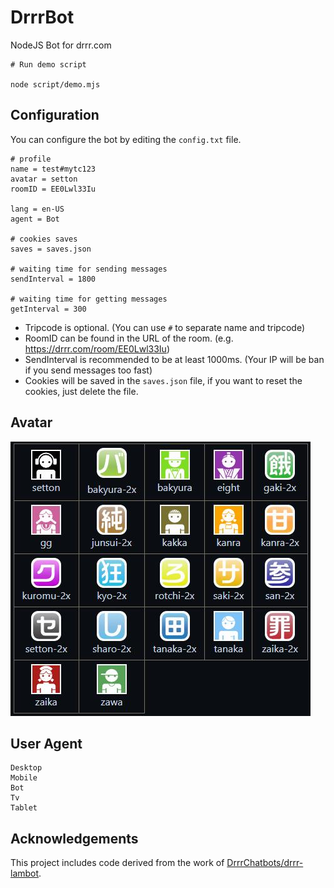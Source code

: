 # DrrrBot

NodeJS Bot for drrr.com



```
# Run demo script

node script/demo.mjs
```



## Configuration
You can configure the bot by editing the `config.txt` file.

```
# profile
name = test#mytc123
avatar = setton
roomID = EE0Lwl33Iu

lang = en-US
agent = Bot

# cookies saves
saves = saves.json

# waiting time for sending messages
sendInterval = 1800

# waiting time for getting messages
getInterval = 300
```
* Tripcode is optional. (You can use `#` to separate name and tripcode)
* RoomID can be found in the URL of the room. (e.g. https://drrr.com/room/EE0Lwl33Iu)
* SendInterval is recommended to be at least 1000ms. (Your IP will be ban if you send messages too fast)
* Cookies will be saved in the `saves.json` file, if you want to reset the cookies, just delete the file.
  



## Avatar
![Avatar](avatar.jpg)

## User Agent
```
Desktop
Mobile
Bot
Tv
Tablet
```




## Acknowledgements

This project includes code derived from the work of [DrrrChatbots/drrr-lambot](https://github.com/DrrrChatbots/drrr-lambot).

